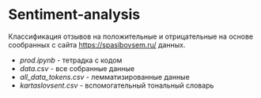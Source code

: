 # Sentiment-analysis
Классификация отзывов на положительные и отрицательные на основе сообранных с сайта https://spasibovsem.ru/ данных.

- *prod.ipynb* - тетрадка с кодом
- *data.csv* - все собранные данные
- *all_data_tokens.csv* - лемматизированные данные
- *kartaslovsent.csv* - вспомогательный тональный словарь
